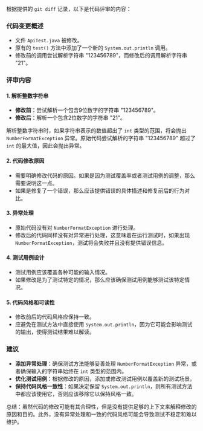 根据提供的 `git diff` 记录，以下是代码评审的内容：

### 代码变更概述
- 文件 `ApiTest.java` 被修改。
- 原有的 `test()` 方法中添加了一个新的 `System.out.println` 调用。
- 修改前的调用尝试解析字符串 "123456789"，而修改后的调用解析字符串 "21"。

### 评审内容

#### 1. 解析整数字符串
- **修改前**：尝试解析一个包含9位数字的字符串 "123456789"。
- **修改后**：解析一个包含2位数字的字符串 "21"。

解析整数字符串时，如果字符串表示的数值超出了 `int` 类型的范围，将会抛出 `NumberFormatException` 异常。原始代码尝试解析的字符串 "123456789" 超过了 `int` 的最大值，因此会抛出异常。

#### 2. 代码修改原因
- 需要明确修改代码的原因。如果是因为测试覆盖率或者测试用例的调整，那么需要说明这一点。
- 如果是修复了一个错误，那么应该提供错误的具体描述和修复前后的行为对比。

#### 3. 异常处理
- 原始代码没有对 `NumberFormatException` 进行处理。
- 修改后的代码同样没有对异常进行处理，这意味着在运行测试时，如果出现 `NumberFormatException`，测试将会失败并且没有提供错误信息。

#### 4. 测试用例设计
- 测试用例应该覆盖各种可能的输入情况。
- 如果修改是为了测试特定的情况，那么应该确保测试用例能够测试该特定情况。

#### 5. 代码风格和可读性
- 修改前后的代码风格应保持一致。
- 应避免在测试方法中直接使用 `System.out.println`，因为它可能会影响测试的输出，使得测试结果难以解读。

### 建议
- **添加异常处理**：确保测试方法能够妥善处理 `NumberFormatException` 异常，或者确保输入的字符串始终在 `int` 类型的范围内。
- **优化测试用例**：根据修改的原因，添加或修改测试用例以覆盖新的测试场景。
- **保持代码风格一致性**：如果决定保留 `System.out.println`，则所有测试方法中都应该使用它，否则应该移除它以保持风格一致。

总结：虽然代码的修改可能有其合理性，但是没有提供足够的上下文来解释修改的原因和目的。此外，没有异常处理和一致的代码风格可能会导致测试不稳定和难以维护。